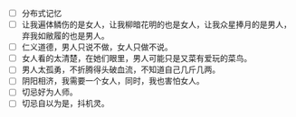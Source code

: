  * [ ] 分布式记忆
 * [ ] 让我遍体鳞伤的是女人，让我柳暗花明的也是女人，让我众星捧月的是男人，弃我如敝履的也是男人。
 * [ ] 仁义道德，男人只说不做，女人只做不说。
 * [ ] 女人看的太清楚，在她们眼里，男人可能只是又菜有爱玩的菜鸟。
 * [ ] 男人太孤勇，不折腾得头破血流，不知道自己几斤几两。
 * [ ] 阴阳相济，我需要一个女人，同时，我也害怕女人。
 * [ ] 切忌好为人师。
 * [ ] 切忌自以为是，抖机灵。
